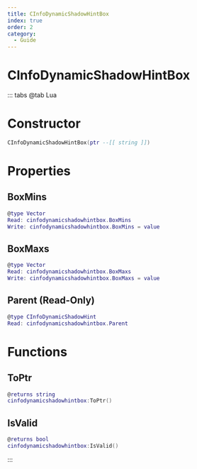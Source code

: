 ```yaml
---
title: CInfoDynamicShadowHintBox
index: true
order: 2
category:
  - Guide
---
```


# CInfoDynamicShadowHintBox

::: tabs
@tab Lua
# Constructor
```lua
CInfoDynamicShadowHintBox(ptr --[[ string ]])
```
# Properties
## BoxMins 
```lua
@type Vector
Read: cinfodynamicshadowhintbox.BoxMins
Write: cinfodynamicshadowhintbox.BoxMins = value
```
## BoxMaxs 
```lua
@type Vector
Read: cinfodynamicshadowhintbox.BoxMaxs
Write: cinfodynamicshadowhintbox.BoxMaxs = value
```
## Parent (Read-Only)
```lua
@type CInfoDynamicShadowHint
Read: cinfodynamicshadowhintbox.Parent
```
# Functions
## ToPtr
```lua
@returns string
cinfodynamicshadowhintbox:ToPtr()
```
## IsValid
```lua
@returns bool
cinfodynamicshadowhintbox:IsValid()
```

:::